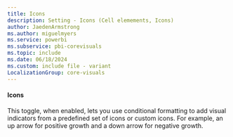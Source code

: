 ```yaml
---
title: Icons
description: Setting - Icons (Cell elemements, Icons)
author: JaedenArmstrong
ms.author: miguelmyers
ms.service: powerbi
ms.subservice: pbi-corevisuals
ms.topic: include
ms.date: 06/18/2024
ms.custom: include file - variant
LocalizationGroup: core-visuals
---
```

#### Icons

This toggle, when enabled, lets you use conditional formatting to add visual indicators from a predefined set of icons or custom icons. For example, an up arrow for positive growth and a down arrow for negative growth.
